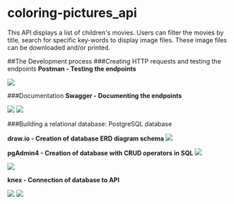 # coloring-pictures_api

This API displays a list of children's movies.
Users can filter the movies by title, search for specific key-words to display image files. These image files can be downloaded and/or printed.

##The Development process
###Creating HTTP requests and testing the endpoints
**Postman - Testing the endpoints**

<img src="https://user-images.githubusercontent.com/99111208/161478858-b276d291-4ece-4102-b83f-4b47b9a1afe1.png">

###Documentation
**Swagger - Documenting the endpoints**

<img src="https://user-images.githubusercontent.com/99111208/161713662-38f33dd4-b98c-4d18-bfd1-e5c88d5252bb.png">

<img src="https://user-images.githubusercontent.com/99111208/161713654-6f3e8d35-1aa7-4c25-becf-078f3d1563d3.png">

###Building a relational database: PostgreSQL database

**draw.io - Creation of database ERD diagram schema**
<img src="https://user-images.githubusercontent.com/99111208/161748285-1807d91d-587c-4a70-a88c-0fc5ad27a6a0.png">

**pgAdmin4 - Creation of database with CRUD operators in SQL**
<img src="https://user-images.githubusercontent.com/99111208/161772716-973b13d5-5ac1-4e83-ad1e-21bd9427ac2e.png">

<img src="https://user-images.githubusercontent.com/99111208/161772727-3c1cf28e-e883-459c-85db-bc3d1c29fac2.png">

**knex - Connection of database to API**

<img src="https://user-images.githubusercontent.com/99111208/161898005-ef5a73b5-3966-4e61-a8eb-0d99840c9381.png">
<img src="https://user-images.githubusercontent.com/99111208/161898009-8f3cb9b0-1346-41c7-bfe6-859ee267548c.png">